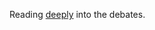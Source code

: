Reading [deeply](https://fivethirtyeight.com/features/these-are-the-phrases-each-gop-candidate-repeats-most/) into the debates.
